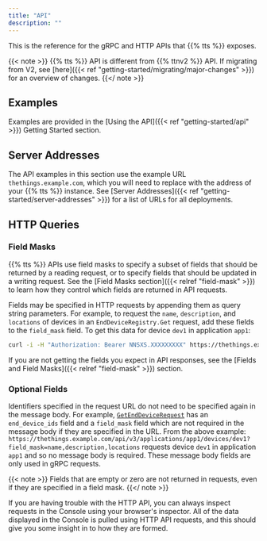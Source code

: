 ```yaml
---
title: "API"
description: ""
---
```


This is the reference for the gRPC and HTTP APIs that {{% tts %}} exposes.

<!--more-->

{{< note >}} {{% tts %}} API is different from {{% ttnv2 %}} API. If migrating from V2, see [here]({{< ref "getting-started/migrating/major-changes" >}}) for an overview of changes. {{</ note >}}

## Examples

Examples are provided in the [Using the API]({{< ref "getting-started/api" >}}) Getting Started section.

## Server Addresses

The API examples in this section use the example URL `thethings.example.com`, which you will need to replace with the address of your {{% tts %}} instance. See [Server Addresses]({{< ref "getting-started/server-addresses" >}}) for a list of URLs for all deployments.

## HTTP Queries

### Field Masks

{{% tts %}} APIs use field masks to specify a subset of fields that should be returned by a reading request, or to specify fields that should be updated in a writing request. See the [Field Masks section]({{< relref "field-mask" >}}) to learn how they control which fields are returned in API requests.

Fields may be specified in HTTP requests by appending them as query string parameters. For example, to request the `name`, `description`, and `locations` of devices in an `EndDeviceRegistry.Get` request, add these fields to the `field_mask` field. To get this data for device `dev1` in application `app1`:

```bash
curl -i -H "Authorization: Bearer NNSXS.XXXXXXXXX" https://thethings.example.com/api/v3/applications/app1/devices/dev1?field_mask=name,description,locations
```

If you are not getting the fields you expect in API responses, see the [Fields and Field Masks]({{< relref "field-mask" >}}) section.

### Optional Fields

Identifiers specified in the request URL do not need to be specified again in the message body. For example, [`GetEndDeviceRequest`](reference/api/end_device/#message:GetEndDeviceRequest) has an `end_device_ids` field and a `field_mask` field which are not required in the message body if they are specified in the URL. From the above example: `https://thethings.example.com/api/v3/applications/app1/devices/dev1?field_mask=name,description,locations` requests device `dev1` in application `app1` and so no message body is required. These message body fields are only used in gRPC requests.

{{< note >}} Fields that are empty or zero are not returned in requests, even if they are specified in a field mask. {{</ note >}}

If you are having trouble with the HTTP API, you can always inspect requests in the Console using your browser's inspector. All of the data displayed in the Console is pulled using HTTP API requests, and this should give you some insight in to how they are formed.
